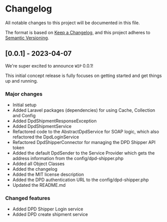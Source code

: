# Changelog

All notable changes to this project will be documented in this file.

The format is based on [Keep a Changelog](https://keepachangelog.com/en/1.0.0/),
and this project adheres to [Semantic Versioning](https://semver.org/spec/v2.0.0.html).

## [0.0.1] - 2023-04-07

We're super excited to announce `WIP` 0.0.1!

This initial concept release is fully focuses on getting started
and get things up and running.

### Major changes

- Initial setup
- Added Laravel packages (dependencies) for using Cache, Collection and Config
- Added DpdShipmentResponseException
- Added DpdShipmentService
- Refactored code to the AbstractDpdService for SOAP logic, which also refactored the DpdLoginService
- Refactored DpdShipperConnector for managing the DPD Shipper API token
- Added the default DpdSender to the Service Provider which gets the address information from the config/dpd-shipper.php
- Added all Object Classes
- Added the changelog
- Added the MIT license description
- Added the DPD authentication URL to the config/dpd-shipper.php
- Updated the README.md

### Changed features

- Added DPD Shipper Login service
- Added DPD create shipment service
